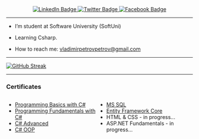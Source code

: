 <div id="badges" align="center">
  <a href="https://www.linkedin.com/in/vladimir-petrov-0aa734222">
    <img src="https://img.shields.io/badge/LinkedIn-blue?style=for-the-badge&logo=linkedin&logoColor=white" alt="LinkedIn Badge"/>
  </a>
  <a href="https://twitter.com/VladimirVarna">
    <img src="https://img.shields.io/badge/Twitter-blue?style=for-the-badge&logo=twitter&logoColor=white" alt="Twitter Badge"/>
  </a>
  <a href="https://www.facebook.com/vppetrov1">
    <img src="https://img.shields.io/badge/Facebook-1877F2?style=for-the-badge&logo=facebook&logoColor=white" alt="Facebook Badge"/>
  </a>
  </div>
  <div id="viewcount" align="center">
  <img src="https://komarev.com/ghpvc/?username=survivorbg&style=flat-square&color=blue" alt=""/>
</div>
<hr>

- I’m student at Software University (SoftUni)
  
- Learning Csharp.
  
- How to reach me: [vladimirpetrovpetrov@gmail.com](mailto:vladimirpetrovpetrov@gmail.com?subject=[GitHub]%20Source%20Han%20Sans)

<hr>

[![GitHub Streak](https://streak-stats.demolab.com?user=survivorbg&theme=radical&hide_border=true&date_format=M%20j%5B%2C%20Y%5D)](https://git.io/streak-stats)

<hr>
<h3>Certificates</h3>
<div style="display: flex; flex-wrap: wrap;">
    <div style="width: 49%;">
        <ul>
            <li><a href="Programming Basics - September 2022 - Certificate.jpeg">Programming Basics with C#</a></li>
            <li><a href="https://github.com/survivorbg/survivorbg/blob/main/Programming%20Fundamentals%20with%20C%23%20-%20January%202023%20-%20Certificate.jpeg">Programming Fundamentals with C#</a></li>
            <li><a href="https://github.com/survivorbg/survivorbg/blob/main/C%23%20Advanced%20-%20May%202023%20-%20Certificate.jpeg">C# Advanced</a></li>
            <li><a href="https://github.com/survivorbg/survivorbg/blob/main/C%23%20OOP%20-%20June%202023%20-%20Certificate.jpeg">C# OOP</a></li>
        </ul>
    </div>
    <div style="width: 49%;">
        <ul>
            <li><a href="https://github.com/survivorbg/survivorbg/blob/main/MS%20SQL%20-%20September%202023%20-%20Certificate.jpeg">MS SQL</a></li>
            <li><a href="https://github.com/survivorbg/survivorbg/blob/main/Entity%20Framework%20Core%20-%20October%202023%20-%20Certificate.jpeg">Entity Framework Core</a></li>
            <li>HTML & CSS - in progress...</li>
            <li>ASP.NET Fundamentals - in progress...</li>
        </ul>
    </div>
</div>
